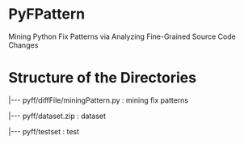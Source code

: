 # PyFPattern
Mining Python Fix Patterns via Analyzing Fine-Grained Source Code Changes

# Structure of the Directories
 |--- pyff/diffFile/miningPattern.py :  mining fix patterns
 
 |--- pyff/dataset.zip               :  dataset
 
 |--- pyff/testset                   :  test


